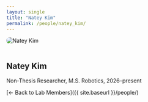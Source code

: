 ```yaml
---
layout: single
title: "Natey Kim"
permalink: /people/natey_kim/
---
```


<img src="{{ site.baseurl }}/assets/images/people/generic-avatar.png" alt="Natey Kim" style="max-width:200px; border-radius:8px; margin-bottom:1rem;">

## Natey Kim

Non-Thesis Researcher, M.S. Robotics, 2026–present

[← Back to Lab Members]({{ site.baseurl }}/people/)
